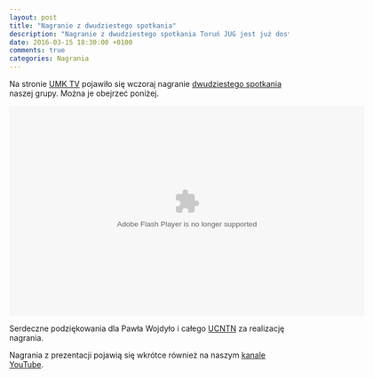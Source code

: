 ```yaml
---
layout: post
title: "Nagranie z dwudziestego spotkania"
description: "Nagranie z dwudziestego spotkania Toruń JUG jest już dostępne na stronie UMK TV!"
date: 2016-03-15 18:30:00 +0100
comments: true
categories: Nagrania
---
```

Na stronie <a href="http://tv.umk.pl/?id=3004" target="_blank">UMK TV</a> pojawiło się wczoraj nagranie <a href="{{root_url}}/news/2016/02/13/spotkanie-20/">dwudziestego spotkania</a> naszej grupy. Można je obejrzeć poniżej.

<div class="row text-center" style="margin-top: 10px; margin-bottom: 10px;">
  <div class="col-md-12">
    <object type="application/x-shockwave-flash" data="http://tv.umk.pl/extp/ExtPlayer.swf" width="640" height="379">
      <param name="movie" value="http://tv.umk.pl/extp/ExtPlayer.swf"/>
      <param name="allowScriptAccess" value="always" />
      <param name="flashVars" value="movieID=3004&amp;width=640" />
    </object>
  </div>
</div>

Serdeczne podziękowania dla Pawła Wojdyło i&nbsp;całego <a href="http://www.ucntn.umk.pl" target="_blank">UCNTN</a> za realizację nagrania.

Nagrania z&nbsp;prezentacji pojawią się wkrótce również na naszym <a href="https://www.youtube.com/c/TorunJUG" target="_blank">kanale YouTube</a>.
